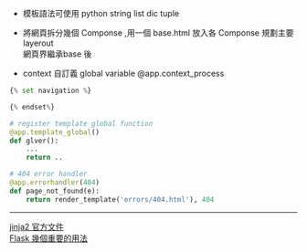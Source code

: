 
- 模板語法可使用 python string list dic tuple
- 將網頁拆分幾個 Componse ,用一個 base.html 放入各 Componse 規劃主要 layerout<br>
  網頁界繼承base 後


- context 
自訂義 global variable @app.context_process



``` python
{% set navigation %}

{% endset%}

# register template global function
@app.template_global()
def glver():
    ...
    return ..

# 404 error handler
@app.errorhandler(404)
def page_not_found(e):
    return render_template('errors/404.html'), 404


```

----
[jinja2 官方文件](https://jinja.palletsprojects.com/en/2.11.x/templates/)<br>[Flask 幾個重要的用法](https://realpython.com/primer-on-jinja-templating/#quick-examples)<br>
